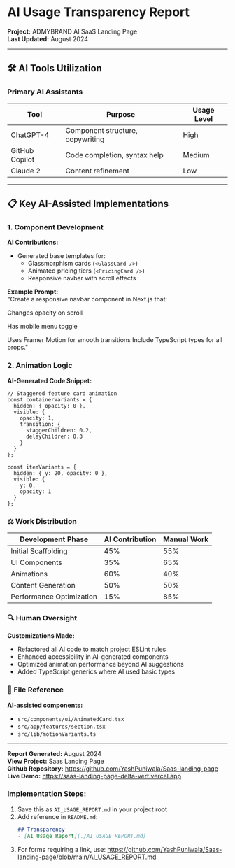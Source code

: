 # AI Usage Transparency Report  
**Project:** ADMYBRAND AI SaaS Landing Page  
**Last Updated:** August 2024  

---

## 🛠️ AI Tools Utilization  

### Primary AI Assistants  
| Tool               | Purpose                          | Usage Level |
|--------------------|----------------------------------|-------------|
| ChatGPT-4          | Component structure, copywriting | High        |
| GitHub Copilot     | Code completion, syntax help     | Medium      |
| Claude 2           | Content refinement               | Low         |

---

## 📋 Key AI-Assisted Implementations  

### 1. Component Development  
**AI Contributions:**  
- Generated base templates for:  
  - Glassmorphism cards (`<GlassCard />`)  
  - Animated pricing tiers (`<PricingCard />`)  
  - Responsive navbar with scroll effects  

**Example Prompt:**  
"Create a responsive navbar component in Next.js that:

Changes opacity on scroll

Has mobile menu toggle

Uses Framer Motion for smooth transitions
Include TypeScript types for all props."

### 2. Animation Logic  
**AI-Generated Code Snippet:**  
```tsx
// Staggered feature card animation
const containerVariants = {
  hidden: { opacity: 0 },
  visible: {
    opacity: 1,
    transition: {
      staggerChildren: 0.2,
      delayChildren: 0.3
    }
  }
};

const itemVariants = {
  hidden: { y: 20, opacity: 0 },
  visible: {
    y: 0,
    opacity: 1
  }
};
```

### ⚖️ Work Distribution
| Development Phase         | AI Contribution | Manual Work |
|---------------------------|-----------------|-------------|
| Initial Scaffolding       | 45%             | 55%         |
| UI Components             | 35%             | 65%         |
| Animations                | 60%             | 40%         |
| Content Generation        | 50%             | 50%         |
| Performance Optimization  | 15%             | 85%         |

### 🔍 Human Oversight
**Customizations Made:**  
- Refactored all AI code to match project ESLint rules  
- Enhanced accessibility in AI-generated components  
- Optimized animation performance beyond AI suggestions  
- Added TypeScript generics where AI used basic types  

### 📂 File Reference
**AI-assisted components:**  
- `src/components/ui/AnimatedCard.tsx`  
- `src/app/features/section.tsx`  
- `src/lib/motionVariants.ts`  

---

**Report Generated:** August 2024  
**View Project:** Saas Landing Page  
**Github Repository:** https://github.com/YashPuniwala/Saas-landing-page
**Live Demo:** https://saas-landing-page-delta-vert.vercel.app 

### Implementation Steps:

1. Save this as `AI_USAGE_REPORT.md` in your project root  
2. Add reference in `README.md`:
   ```markdown
   ## Transparency
   - [AI Usage Report](./AI_USAGE_REPORT.md)
   ```
3. For forms requiring a link, use:
   https://github.com/YashPuniwala/Saas-landing-page/blob/main/AI_USAGE_REPORT.md
